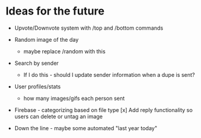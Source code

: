 # Ideas for the future
- Upvote/Downvote system with /top and /bottom commands
- Random image of the day
    - maybe replace /random with this
- Search by sender
    - If I do this - should I update sender information when a dupe is sent?
- User profiles/stats
    - how many images/gifs each person sent
- Firebase - categorizing based on file type
[x] Add reply functionality so users can delete or untag an image

- Down the line - maybe some automated "last year today"
